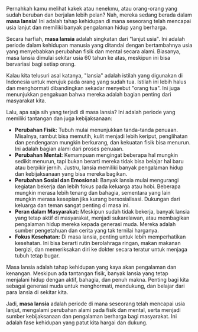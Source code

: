 Pernahkah kamu melihat kakek atau nenekmu, atau orang-orang yang sudah beruban dan berjalan lebih pelan? Nah, mereka sedang berada dalam **masa lansia**! Ini adalah tahap kehidupan di mana seseorang telah mencapai usia lanjut dan memiliki banyak pengalaman hidup yang berharga.

Secara harfiah, **masa lansia** adalah singkatan dari "lanjut usia". Ini adalah periode dalam kehidupan manusia yang ditandai dengan bertambahnya usia yang menyebabkan perubahan fisik dan mental secara alami. Biasanya, masa lansia dimulai sekitar usia 60 tahun ke atas, meskipun ini bisa bervariasi bagi setiap orang.

Kalau kita telusuri asal katanya, "lansia" adalah istilah yang digunakan di Indonesia untuk merujuk pada orang yang sudah tua. Istilah ini lebih halus dan menghormati dibandingkan sekadar menyebut "orang tua". Ini juga menunjukkan pengakuan bahwa mereka adalah bagian penting dari masyarakat kita.

Lalu, apa saja sih yang terjadi di masa lansia? Ini adalah periode yang memiliki tantangan dan juga kebijaksanaan:

- **Perubahan Fisik:** Tubuh mulai menunjukkan tanda-tanda penuaan. Misalnya, rambut bisa memutih, kulit menjadi lebih keriput, penglihatan dan pendengaran mungkin berkurang, dan kekuatan fisik bisa menurun. Ini adalah bagian alami dari proses penuaan.
- **Perubahan Mental:** Kemampuan mengingat beberapa hal mungkin sedikit menurun, tapi bukan berarti mereka tidak bisa belajar hal baru atau berpikir jernih. Justru, lansia memiliki banyak pengalaman hidup dan kebijaksanaan yang bisa mereka bagikan.
- **Perubahan Sosial dan Emosional:** Banyak lansia mulai mengurangi kegiatan bekerja dan lebih fokus pada keluarga atau hobi. Beberapa mungkin merasa lebih tenang dan bahagia, sementara yang lain mungkin merasa kesepian jika kurang bersosialisasi. Dukungan dari keluarga dan teman sangat penting di masa ini.
- **Peran dalam Masyarakat:** Meskipun sudah tidak bekerja, banyak lansia yang tetap aktif di masyarakat, menjadi sukarelawan, atau membagikan pengalaman hidup mereka kepada generasi muda. Mereka adalah sumber pengetahuan dan cerita yang tak ternilai harganya.
- **Fokus Kesehatan:** Di masa lansia, penting untuk lebih memperhatikan kesehatan. Ini bisa berarti rutin berolahraga ringan, makan makanan bergizi, dan memeriksakan diri ke dokter secara teratur untuk menjaga tubuh tetap bugar.

Masa lansia adalah tahap kehidupan yang kaya akan pengalaman dan kenangan. Meskipun ada tantangan fisik, banyak lansia yang tetap menjalani hidup dengan aktif, bahagia, dan penuh makna. Penting bagi kita sebagai generasi muda untuk menghormati, mendukung, dan belajar dari para lansia di sekitar kita.

Jadi, **masa lansia** adalah periode di mana seseorang telah mencapai usia lanjut, mengalami perubahan alami pada fisik dan mental, serta menjadi sumber kebijaksanaan dan pengalaman berharga bagi masyarakat. Ini adalah fase kehidupan yang patut kita hargai dan dukung.